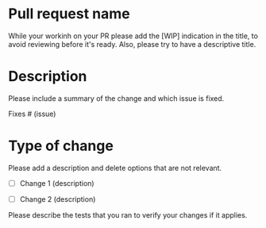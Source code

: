 # Pull request name 

While your workinh on your PR please add the [WIP] indication in the title, to avoid reviewing before it's ready. Also, please try to have a descriptive title.

# Description

Please include a summary of the change and which issue is fixed. 

Fixes # (issue)

# Type of change

Please add a description and delete options that are not relevant.

- [ ] Change 1 (description)
- [ ] Change 2 (description)


Please describe the tests that you ran to verify your changes if it applies. 
